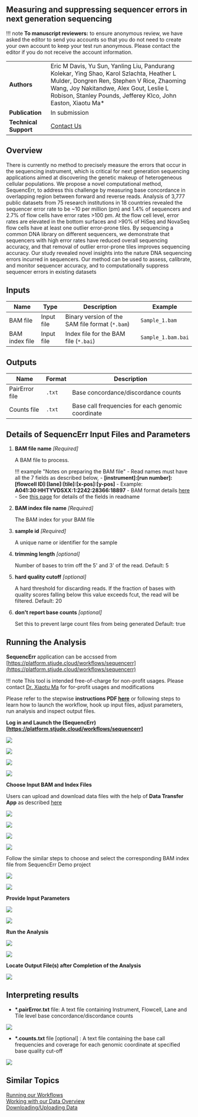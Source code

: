 ## Measuring and suppressing sequencer errors in next generation sequencing


!!! note
    **To manuscript reviewers:** to ensure anonymous review, we have asked the editor to send you accounts so that you do not need to create your own account to keep your test run anonymous. Please contact the editor if you do not receive the account information.


|                       |                                                                                                                                                                                                                                                    |
| --------------------- | -------------------------------------------------------------------------------------------------------------------------------------------------------------------------------------------------------------------------------------------------- |
| **Authors**           | Eric M Davis, Yu Sun, Yanling Liu, Pandurang Kolekar, Ying Shao, Karol Szlachta, Heather L Mulder, Dongren Ren, Stephen V Rice, Zhaoming Wang, Joy Nakitandwe, Alex Gout, Leslie L Robison, Stanley Pounds, Jefferey Klco, John Easton, Xiaotu Ma* |
| **Publication**       | In submission                                                                                                                                                                                                                                      |
| **Technical Support** | [Contact Us](https://stjude.cloud/contact)                                                                                                                                                                                                         |

## Overview

There is currently no method to precisely measure the errors that occur in the sequencing instrument, which is critical for next generation sequencing applications aimed at discovering the genetic makeup of heterogeneous cellular populations. 
We propose a novel computational method, SequencErr, to address this challenge by measuring base concordance in overlapping region between forward and reverse reads. Analysis of 3,777 public datasets from 75 research institutions in 18 countries revealed the sequencer error rate to be ~10 per million (pm) and 1.4% of sequencers and 2.7% of flow cells have error rates >100 pm. At the flow cell level, error rates are elevated in the bottom surfaces and >90% of HiSeq and NovaSeq flow cells have at least one outlier error-prone tiles. 
By sequencing a common DNA library on different sequencers, we demonstrate that sequencers with high error rates have reduced overall sequencing accuracy, and that removal of outlier error-prone tiles improves sequencing accuracy. Our study revealed novel insights into the nature DNA sequencing errors incurred in sequencers. Our method can be used to assess, calibrate, and monitor sequencer accuracy, and to computationally suppress sequencer errors in existing datasets


## Inputs

| Name           | Type       | Description                                     | Example            |
| -------------- | ---------- | ----------------------------------------------- | ------------------ |
| BAM file       | Input file | Binary version of the SAM file format (`*.bam`) | `Sample_1.bam`     |
| BAM index file | Input file | Index file for the BAM file (`*.bai`)           | `Sample_1.bam.bai` |

## Outputs

| Name           | Format | Description                                       |
| -------------- | ------ | ------------------------------------------------- |
| PairError file | `.txt` | Base concordance/discordance counts               |
| Counts file    | `.txt` | Base call frequencies for each genomic coordinate |


## Details of SequencErr Input Files and Parameters

1. **BAM file name** _[Required]_

    A BAM file to process. 
    
    !!! example "Notes on preparing the BAM file"
        -   Read names must have all the 7 fields as described below,
        -   **\[instrument]:\[run number]:\[flowcell ID]:\[lane]:\[tile]:\[x-pos]:\[y-pos]**
        -   Example: **A041:30:HHTYVDSXX:1:2242:28366:18897**
        -   BAM format details [here](http://samtools.github.io/hts-specs/SAMv1.pdf)
        -   See [this page](https://help.basespace.illumina.com/articles/descriptive/fastq-files/) for details of the fields in readname 

2. **BAM index file name** _[Required]_

    The BAM index for your BAM file

3. **sample id** _[Required]_

    A unique name or identifier for the sample

4. **trimming length** _[optional]_

    Number of bases to trim off the 5' and 3' of the read.
    Default: 5

5. **hard quality cutoff** _[optional]_

    A hard threshold for discarding reads. If the fraction of bases with quality scores falling below this value exceeds fcut, the read will be filtered.
    Default: 20

6. **don't report base counts** _[optional]_
    
    Set this to prevent large count files from being generated
    Default: true

## Running the Analysis

**SequencErr** application can be accssed from [https://platform.stjude.cloud/workflows/sequencerr](https://platform.stjude.cloud/workflows/sequencerr)

!!! note
    This tool is intended free-of-charge for non-profit usages. 
    Please contact [Dr. Xiaotu Ma](mailto:Xiaotu.Ma@stjude.org) for for-profit usages and modifications

Please refer to the stepwise **instructions PDF [here](../../../files/guides/tools/sequencerr/SequencErr_Instructions.pdf)** or following steps to learn how to launch the workflow, hook up input files, adjust parameters, run analysis and inspect output files.

**Log in and Launch the (SequencErr)[https://platform.stjude.cloud/workflows/sequencerr]**

![](../../../files/guides/tools/sequencerr/Sequencerr_log_in_1.png)

![](../../../files/guides/tools/sequencerr/Sequencerr_log_in_2.png)

![](../../../files/guides/tools/sequencerr/Sequencerr_log_in_3.png)

![](../../../files/guides/tools/sequencerr/Sequencerr_launch_4.png)


**Choose Input BAM and Index Files**

Users can upload and download data files with the help of **Data Transfer App** as described [here](../../../guides/genomics-platform/managing-data/data-transfer-app.md) 

![](../../../files/guides/tools/sequencerr/Sequencerr_BAM_5.png)

![](../../../files/guides/tools/sequencerr/Sequencerr_BAM_6.png)

![](../../../files/guides/tools/sequencerr/Sequencerr_BAM_7.png)

![](../../../files/guides/tools/sequencerr/Sequencerr_BAM_8.png)

Follow the similar steps to choose and select the corresponding BAM index file from SequencErr Demo project

![](../../../files/guides/tools/sequencerr/Sequencerr_BAM_Index_9.png)

![](../../../files/guides/tools/sequencerr/Sequencerr_BAM_Index_10.png)

**Provide Input Parameters**

![](../../../files/guides/tools/sequencerr/Sequencerr_Parameters_11.png)

![](../../../files/guides/tools/sequencerr/Sequencerr_Parameters_12.png)

**Run the Analysis**

![](../../../files/guides/tools/sequencerr/Sequencerr_Run_Analysis_13.png)

![](../../../files/guides/tools/sequencerr/Sequencerr_Run_Status_14.png)

**Locate Output File(s) after Completion of the Analysis**

![](../../../files/guides/tools/sequencerr/Sequencerr_Output_15.png)

## Interpreting results

* **\*.pairError.txt** file: A text file containing Instrument, Flowcell, Lane and Tile level base concordance/discordance counts

![](../../../files/guides/tools/sequencerr/pairErrorOut.png)


* **\*.counts.txt** file [optional] : A text file containing the base call frequencies and coverage for each genomic coordinate at specified base quality cut-off

![](../../../files/guides/tools/sequencerr/testCountOut.png)

## Similar Topics

[Running our Workflows](../analyzing-data/running-sj-workflows.md)  
[Working with our Data Overview](../managing-data/working-with-our-data.md)   
[Downloading/Uploading Data](../managing-data/data-transfer-app.md)   
